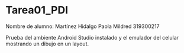 # Tarea01_PDI

Nombre de alumno: Martínez Hidalgo Paola Mildred 319300217

Prueba del ambiente Android Studio instalado y el emulador del celular mostrando un dibujo en un layout.
